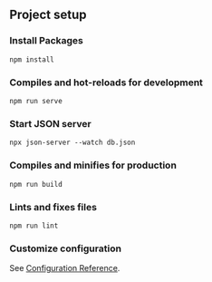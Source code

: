 ## Project setup

### Install Packages

```
npm install
```

### Compiles and hot-reloads for development

```
npm run serve
```

### Start JSON server

```
npx json-server --watch db.json
```

### Compiles and minifies for production

```
npm run build
```

### Lints and fixes files

```
npm run lint
```

### Customize configuration

See [Configuration Reference](https://cli.vuejs.org/config/).
